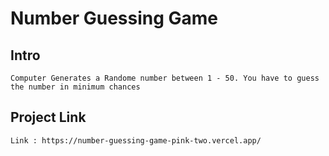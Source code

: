 # Number Guessing Game 

## Intro 

```Computer Generates a Randome number between 1 - 50. You have to guess the number in minimum chances```

## Project Link 

```Link : https://number-guessing-game-pink-two.vercel.app/  ```
